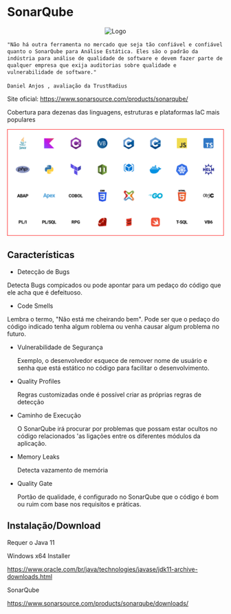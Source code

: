# SonarQube

<div align="center">

![Logo](https://www.svgrepo.com/show/354365/sonarqube.svg)

</div>

    "Não há outra ferramenta no mercado que seja tão confiável e confiável quanto o SonarQube para Análise Estática. Eles são o padrão da indústria para análise de qualidade de software e devem fazer parte de qualquer empresa que exija auditorias sobre qualidade e vulnerabilidade de software."

    Daniel Anjos , avaliação da TrustRadius

Site oficial: https://www.sonarsource.com/products/sonarqube/


Cobertura para dezenas das linguagens, estruturas e plataformas IaC mais populares

<div align="center">

![linguagens, estruturas e plataformas IaC](./images/aplicativos.png)

</div>

## Características

- Detecção de Bugs

Detecta Bugs compicados ou pode apontar para um pedaço do código que ele acha que é defeituoso.

- Code Smells

Lembra o termo, "Não está me cheirando bem". Pode ser que o pedaço do código indicado tenha algum roblema ou venha causar algum problema no futuro.

- Vulnerabilidade de Segurança

    Exemplo, o desenvolvedor esquece de remover nome de usuário e senha que está estático no código para facilitar o desenvolvimento.

- Quality Profiles

    Regras customizadas onde é possível criar as próprias regras de detecção 

- Caminho de Execução

    O SonarQube irá procurar por problemas que possam estar ocultos no código relacionados 'as ligações entre os diferentes módulos da aplicação.

- Memory Leaks

    Detecta vazamento de memória

- Quality Gate

    Portão de qualidade, é configurado no SonarQube que o código é bom ou ruim com base nos requisitos e práticas.

## Instalação/Download

Requer o Java 11 

Windows x64 Installer

https://www.oracle.com/br/java/technologies/javase/jdk11-archive-downloads.html


SonarQube

https://www.sonarsource.com/products/sonarqube/downloads/

